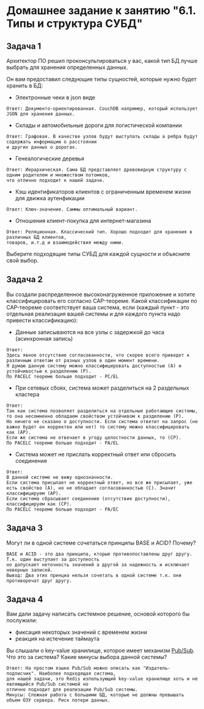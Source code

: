 # Домашнее задание к занятию "6.1. Типы и структура СУБД"

## Задача 1

Архитектор ПО решил проконсультироваться у вас, какой тип БД 
лучше выбрать для хранения определенных данных.

Он вам предоставил следующие типы сущностей, которые нужно будет хранить в БД:

- Электронные чеки в json виде
```
Ответ: Документо-ориентированная. CouchDB например, который использует JSON для хранения данных.
```
- Склады и автомобильные дороги для логистической компании
```
Ответ: Графовая. В качестве узлов будут выступать склады а ребра будут содержать информацию о расстоянии
и других данных о дорогах.
```
- Генеалогические деревья
```
Ответ: Иерархическая. Сама БД представляет древовидную структуру с одним родителем и множеством потомков,
что отлично подходит к нашей задаче. 
```
- Кэш идентификаторов клиентов с ограниченным временем жизни для движка аутенфикации
```
Ответ: Ключ-значение. Саммы оптимальный вариант.
```
- Отношения клиент-покупка для интернет-магазина
```
Ответ: Реляционная. Классический тип. Хорошо подходит для хранения в различных БД клиентов, 
товаров, и.т.д и взаимодействия между ними.
```

Выберите подходящие типы СУБД для каждой сущности и объясните свой выбор.

## Задача 2

Вы создали распределенное высоконагруженное приложение и хотите классифицировать его согласно 
CAP-теореме. Какой классификации по CAP-теореме соответствует ваша система, если 
(каждый пункт - это отдельная реализация вашей системы и для каждого пункта надо привести классификацию):

- Данные записываются на все узлы с задержкой до часа (асинхронная запись)
```
Ответ:  
Здесь явное отсутствие согласованности, что скорее всего приведет к различным ответам от разных узлов в один момент времени.
Я думаю данную систему можно классифицировать доступностью (A) и устойчивостью к разделению (P).
По PACELC теореме больше подходит - PC/EL
```
- При сетевых сбоях, система может разделиться на 2 раздельных кластера
```
Ответ:  
Так как система позволяет разделиться на отдельные работающие системы, то она несомненно обладаем свойством устойчивом к разделению (P).
Но ничего не сказано о доступности. Если система ответит на запрос (не важно будет он корректен или нет) то систему можно классифицировать как (AP).
Если же система не отвечает в угоду целостности данных, то (CP).
По PACELC теореме больше подходит - PA/EL
```
- Система может не прислать корректный ответ или сбросить соединение
```
Ответ:  
В данной системе не вижу однозначности.
Если система присылает не корректный ответ, но все же присылает, уже есть свойство (А), но не обладает согласованностью (C). Значит классифицируем (AP).
Если система сбрасывает соединение (отсутствие доступности), классифицируем как (CP).
По PACELC теореме больше подходит - PA/EC
```

## Задача 3

Могут ли в одной системе сочетаться принципы BASE и ACID? Почему?
```
BASE и ACID - это два принципа, кторые противопоставлены друг другу. Т.к. один выступает за доступность
но допускает неточность значений а другой за надежность и исключает неверных записей.
Вывод: Два этих принциа нельзя сочетать в одной системе т.к. они противоречат друг другу.
```

## Задача 4

Вам дали задачу написать системное решение, основой которого бы послужили:

- фиксация некоторых значений с временем жизни
- реакция на истечение таймаута

Вы слышали о key-value хранилище, которое имеет механизм [Pub/Sub](https://habr.com/ru/post/278237/). 
Что это за система? Какие минусы выбора данной системы?
```
Ответ: На простом языке Pub/Sub можно описать как "Издатель-подписчик". Наиболее подходящая система,
для нашей задачи, это Redis изпользующий key-value хранилище хоть и не являющийся Pub/Sub системой но
отлично подходит для реализации Pub/Sub системы.
Минусы: Сложная работа с большими БД, которые не должны превышать объем ОЗУ сервера. Риск потери данных.
```

